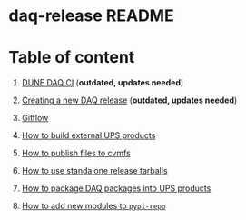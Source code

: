 # daq-release README
# Table of content



1. [DUNE DAQ CI](ci_github_action.md) (**outdated, updates needed**)


2. [Creating a new DAQ release](create_release.md) (**outdated, updates needed**)


3. [Gitflow](development_workflow_gitflow.md)


4. [How to build external UPS products](make_ups_products.md)


5. [How to publish files to cvmfs](publish_to_cvmfs.md)


6. [How to use standalone release tarballs](standalone_daq_release.md)


7. [How to package DAQ packages into UPS products](upsify_daq_packages.md)


8. [How to add new modules to `pypi-repo`](add_modules_to_pypi_repo.md)
